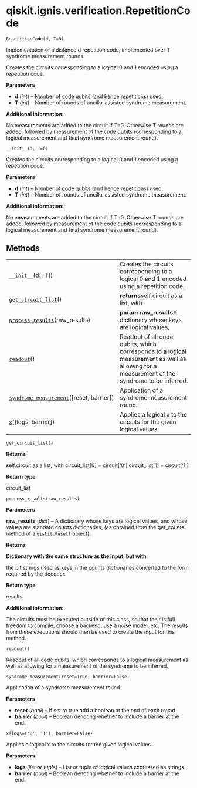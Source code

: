 <span id="qiskit-ignis-verification-repetitioncode" />

# qiskit.ignis.verification.RepetitionCode



`RepetitionCode(d, T=0)`

Implementation of a distance d repetition code, implemented over T syndrome measurement rounds.

Creates the circuits corresponding to a logical 0 and 1 encoded using a repetition code.

**Parameters**

*   **d** (*int*) – Number of code qubits (and hence repetitions) used.
*   **T** (*int*) – Number of rounds of ancilla-assisted syndrome measurement.

**Additional information:**

No measurements are added to the circuit if T=0. Otherwise T rounds are added, followed by measurement of the code qubits (corresponding to a logical measurement and final syndrome measurement round).



`__init__(d, T=0)`

Creates the circuits corresponding to a logical 0 and 1 encoded using a repetition code.

**Parameters**

*   **d** (*int*) – Number of code qubits (and hence repetitions) used.
*   **T** (*int*) – Number of rounds of ancilla-assisted syndrome measurement.

**Additional information:**

No measurements are added to the circuit if T=0. Otherwise T rounds are added, followed by measurement of the code qubits (corresponding to a logical measurement and final syndrome measurement round).

## Methods

|                                                                                                                                                                             |                                                                                                                                              |
| --------------------------------------------------------------------------------------------------------------------------------------------------------------------------- | -------------------------------------------------------------------------------------------------------------------------------------------- |
| [`__init__`](#qiskit.ignis.verification.RepetitionCode.__init__ "qiskit.ignis.verification.RepetitionCode.__init__")(d\[, T])                                               | Creates the circuits corresponding to a logical 0 and 1 encoded using a repetition code.                                                     |
| [`get_circuit_list`](#qiskit.ignis.verification.RepetitionCode.get_circuit_list "qiskit.ignis.verification.RepetitionCode.get_circuit_list")()                              | **returns**self.circuit as a list, with                                                                                                      |
| [`process_results`](#qiskit.ignis.verification.RepetitionCode.process_results "qiskit.ignis.verification.RepetitionCode.process_results")(raw\_results)                     | **param raw\_results**A dictionary whose keys are logical values,                                                                            |
| [`readout`](#qiskit.ignis.verification.RepetitionCode.readout "qiskit.ignis.verification.RepetitionCode.readout")()                                                         | Readout of all code qubits, which corresponds to a logical measurement as well as allowing for a measurement of the syndrome to be inferred. |
| [`syndrome_measurement`](#qiskit.ignis.verification.RepetitionCode.syndrome_measurement "qiskit.ignis.verification.RepetitionCode.syndrome_measurement")(\[reset, barrier]) | Application of a syndrome measurement round.                                                                                                 |
| [`x`](#qiskit.ignis.verification.RepetitionCode.x "qiskit.ignis.verification.RepetitionCode.x")(\[logs, barrier])                                                           | Applies a logical x to the circuits for the given logical values.                                                                            |



`get_circuit_list()`

**Returns**

self.circuit as a list, with circuit\_list\[0] = circuit\[‘0’] circuit\_list\[1] = circuit\[‘1’]

**Return type**

circuit\_list



`process_results(raw_results)`

**Parameters**

**raw\_results** (*dict*) – A dictionary whose keys are logical values, and whose values are standard counts dictionaries, (as obtained from the get\_counts method of a `qiskit.Result` object).

**Returns**

**Dictionary with the same structure as the input, but with**

the bit strings used as keys in the counts dictionaries converted to the form required by the decoder.

**Return type**

results

**Additional information:**

The circuits must be executed outside of this class, so that their is full freedom to compile, choose a backend, use a noise model, etc. The results from these executions should then be used to create the input for this method.



`readout()`

Readout of all code qubits, which corresponds to a logical measurement as well as allowing for a measurement of the syndrome to be inferred.



`syndrome_measurement(reset=True, barrier=False)`

Application of a syndrome measurement round.

**Parameters**

*   **reset** (*bool*) – If set to true add a boolean at the end of each round
*   **barrier** (*bool*) – Boolean denoting whether to include a barrier at the end.



`x(logs=('0', '1'), barrier=False)`

Applies a logical x to the circuits for the given logical values.

**Parameters**

*   **logs** (*list or tuple*) – List or tuple of logical values expressed as strings.
*   **barrier** (*bool*) – Boolean denoting whether to include a barrier at the end.

